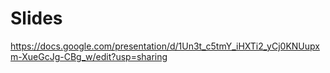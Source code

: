 # Slides

https://docs.google.com/presentation/d/1Un3t_c5tmY_iHXTi2_yCj0KNUupxm-XueGcJg-CBg_w/edit?usp=sharing

